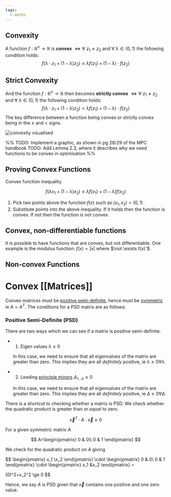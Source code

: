 ```yaml
---
tags:
  - maths
---
```


## Convexity
A function $f : \mathbb{R}^n \rightarrow \mathbb{R}$ is **convex** $\iff \forall \ z_1 \neq z_2$ and  $\forall \ \lambda \in (0, 1)$ the following condition holds:
$$
f(\lambda \cdot z_1 +(1-\lambda)z_2) \leq \lambda f(z_1)+(1-\lambda) \cdot f(z_2)
$$
## Strict Convexity
And the function $f : \mathbb{R}^n \rightarrow \mathbb{R}$ then becomes **strictly convex** $\iff \forall \ z_1 \neq z_2$ and  $\forall \ \lambda \in (0, 1)$ the following condition holds:
$$
f(\lambda \cdot z_1 +(1-\lambda)z_2) \lt \lambda f(z_1)+(1-\lambda) \cdot f(z_2)
$$
The key difference between a function being convex or strictly convex being in the $\le$ and $\lt$ signs. 

![convexity visualised](https://file.notion.so/f/f/ab8f62d9-b9eb-424f-8b5b-bd6a7cc7a150/70c5aae3-777f-466a-b056-1ca39b390659/Convex_vs._Not-convex.jpg?table=block&id=e828df95-6be8-4154-9129-6e45daa5f157&spaceId=ab8f62d9-b9eb-424f-8b5b-bd6a7cc7a150&expirationTimestamp=1756432800000&signature=oYDKzh1vcMHzJVnRtfsQBkBi-tFxoQfX5EHNH8Sg8fg&downloadName=Convex_vs._Not-convex.jpg)


%%
TODO: Implement a graphic, as shown in pg 28/29 of the MPC handbook
TODO: Add Lemma 2.3, where it describes why we need functions to be convex in optimisation
%%



## Proving Convex Functions

Convex function inequality

$$ f(\lambda x_1+(1-\lambda)x_2) \le \lambda f(x_1)+(1-\lambda)f(x_2) $$

1. Pick two points above the function $f(x)$ such as $(x_1, x_2)=(0, 1)$
2. Substitute points into the above inequality. If it holds then the function is convex. If not then the function is not convex.

## Convex, non-differentiable functions

It is possible to have functions that are convex, but not differentiable. One example is the modulus function: $f(x)=|x|$ where $\not \exists f(x)'$.

## Non-convex Functions

# Convex [[Matrices]]

Convex matrices must be [positive semi-definite](https://www.notion.so/Matrices-3858dc1881944e678c5cf01352531937?pvs=21), hence must be [symmetric](https://www.notion.so/Matrices-3858dc1881944e678c5cf01352531937?pvs=21) ie $A=A^T$. The conditions for a PSD matrix are as follows:

### Positive Semi-Definite (PSD)

There are two ways which we can see if a matrix is positive semi-definite.

- 1. Eigen values $\lambda\ge0$
    
    In this case, we need to ensure that all eigenvalues of the matrix are greater than zero. This implies they are all _definitely_ positive, ie $\lambda\ge0\forall \lambda$.
    
- 2. Leading [principle minors](https://www.notion.so/Matrices-3858dc1881944e678c5cf01352531937?pvs=21) $\Delta_{1...n}\ge0$
    
    In this case, we need to ensure that all eigenvalues of the matrix are greater than zero. This implies they are all _definitely_ positive, ie $\Delta\ge0 \forall \Delta$.
    

There is a shortcut to checking whether a matrix is PSD. We check whether the quadratic product is greater than _or equal to_ zero.

$$ \vec x^T \cdot A \cdot \vec x \ge 0 $$

For a given symmetric matrix $A$

$$ A=\begin{pmatrix} 0 & 0\\ 0 & 1 \end{pmatrix} $$

We check for the quadratic product on $A$ giving

$$ \begin{pmatrix} x_1 \\x_2 \end{pmatrix} \cdot \begin{pmatrix} 0 & 0\\ 0 & 1 \end{pmatrix} \cdot \begin{pmatrix} x_1 &x_2 \end{pmatrix} =

(0)^2+x_2^2 \ge 0 $$

Hence, we say $A$ is PSD given that $\vec x$ contains one positive and one zero value.